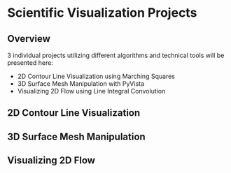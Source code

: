# Scientific Visualization Projects

## Overview

3 individual projects utilizing different algorithms and technical tools will be presented here:

- 2D Contour Line Visualization using Marching Squares
- 3D Surface Mesh Manipulation with PyVista
- Visualizing 2D Flow using Line Integral Convolution

## 2D Contour Line Visualization

## 3D Surface Mesh Manipulation

## Visualizing 2D Flow